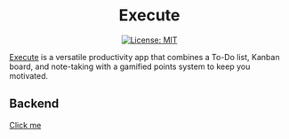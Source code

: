 <div align="center">

# Execute

[![License: MIT](https://img.shields.io/badge/License-MIT-yellow.svg)](https://opensource.org/licenses/MIT)

</div>

[Execute]() is a versatile productivity app that combines a To-Do list, Kanban board, and note-taking with a gamified points system to keep you motivated.

## Backend
[Click me](./server/README.md)

